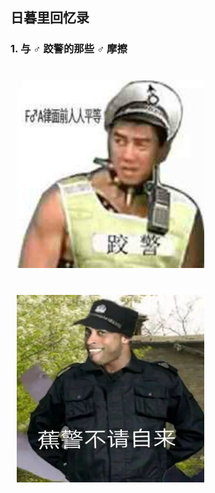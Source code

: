 ## 日暮里回忆录



### 1. 与 ♂ 跤警的那些 ♂ 摩擦 

<div style="margin:20px 0">
    <img style="margin:20px 10px" height="300" width="300" src="./src/543ff4ec35174518a23d9ff6273f79ba.png"/>
    <img style="margin:20px 10px" height="300" width="300" src="./src/v2-81b3739a1faee5f80159c948d59c3652_hd.png"/>
</div>



